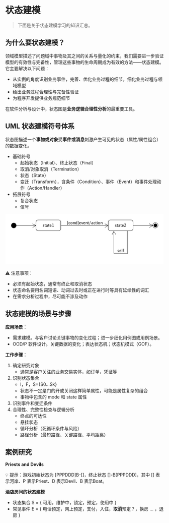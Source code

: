 # 状态建模

> 下面是关于状态建模学习的知识汇总。



## 为什么要状态建模？

领域模型描述了问题域中事物及其之间的关系与量化的约束，我们需要进一步验证模型的有效性与完备性，管理这些事物的生命周期成为有效的方法——状态建模。它主要解决以下问题：

- 从实例的角度识别业务事件，完善、优化业务过程的细节，细化业务过程与领域模型
- 给出业务过程合理性与完备性验证
- 为程序开发提供业务规范细节

在软件分析与设计中，状态图是**业务逻辑合理性分析**的最重要工具。



## UML 状态建模符号体系

状态图描述一个**事物或对象**受**事件或消息**刺激产生可见的状态（属性/属性组合）的数据变化。

- 基础符号
  - 起始状态（Initial）、终止状态（Final）
  - 取消/对象取消（Termination）
  - 状态（State）
  - 变迁（Transform），含条件（Condition）、事件（Event）和事件处理动作（Action/Handler）
- 拓展符号
  - 复合状态
  - 信号

![1](./images/Modeling/lesson8_1.png)

⚠️ 注意事项：

- 必须有起始状态，通常有终止和取消状态
- 状态命名要用名词短语、动词过去时或正在进行时等具有延续性的词汇
- 在需求分析过程中，尽可能不涉及动作



## 状态建模的场景与步骤

**应用场景**：

- 需求建模。与客户讨论关键事物的变化过程；进一步细化用例图或用例场景。
- OOD/P 软件设计。关键数据的变化；表达状态机；状态机模式（GOF）。



**工作步骤**：

1. 确定研究对象
   - 通常是客户关注的业务交易实体，如订单，凭证等
2. 识别状态集合
   - I，F，S={S0...Sk}
   - 状态不一定是门的开或关闭这样简单属性，可能是属性复杂的组合
   - 事物中包含的 mode 和 state 属性
3. 识别事件和变迁条件
4. 合理性、完整性检查与逻辑分析
   - 终点的可达性
   - 悬挂状态
   - 循环分析（死循环条件与风险）
   - 路径分析（最短路径、关键路径、平均距离）



## 案例研究

**Priests and Devils**

💡 提示：游戏初始状态为 [PPPDDD]B-[]，终止状态 []-B[PPPDDD]，其中 [] 表示河岸、P 表示Priest、D 表示Devil、B 表示Boat。



**酒店房间的状态建模**

- 状态集合 S = { 可用，维护中，锁定，预定，使用中 }
- 常见事件 E = { 电话预定，网上预定，支付，入住，**取消**预定？，换房 ... ，退房 }